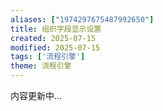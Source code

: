 ```yaml
---
aliases: ["1974297675487992650"]
title: 组织字段显示设置
created: 2025-07-15
modified: 2025-07-15
tags: ['流程引擎']
theme: 流程引擎
---
```


内容更新中...